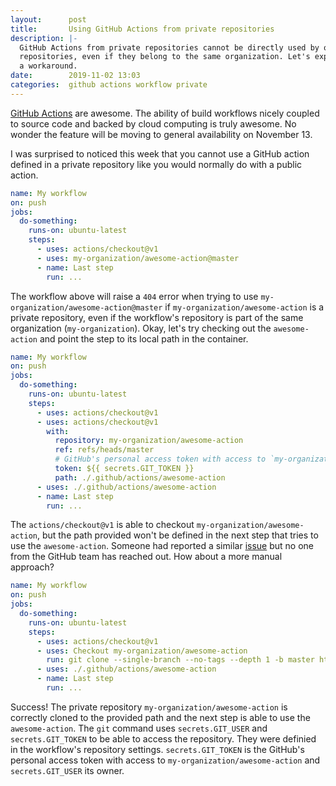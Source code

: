 ```yaml
---
layout:      post
title:       Using GitHub Actions from private repositories
description: |-
  GitHub Actions from private repositories cannot be directly used by other
  repositories, even if they belong to the same organization. Let's explorer
  a workaround.
date:        2019-11-02 13:03
categories:  github actions workflow private
---
```


[GitHub Actions][github-actions] are awesome. The ability of build workflows
nicely coupled to source code and backed by cloud computing is truly
awesome. No wonder the feature will be moving to general availability on
November 13.

I was surprised to noticed this week that you cannot use a GitHub action defined
in a private repository like you would normally do with a public action.

```yaml
name: My workflow
on: push
jobs:
  do-something:
    runs-on: ubuntu-latest
    steps:
      - uses: actions/checkout@v1
      - uses: my-organization/awesome-action@master
      - name: Last step
        run: ...
```

The workflow above will raise a `404` error when trying to use
`my-organization/awesome-action@master` if `my-organization/awesome-action` is a
private repository, even if the workflow's repository is part of the same
organization (`my-organization`). Okay, let's try checking out the
`awesome-action` and point the step to its local path in the container.

```yaml
name: My workflow
on: push
jobs:
  do-something:
    runs-on: ubuntu-latest
    steps:
      - uses: actions/checkout@v1
      - uses: actions/checkout@v1
        with:
          repository: my-organization/awesome-action
          ref: refs/heads/master
          # GitHub's personal access token with access to `my-organization/awesome-action`
          token: ${{ secrets.GIT_TOKEN }}
          path: ./.github/actions/awesome-action
      - uses: ./.github/actions/awesome-action
      - name: Last step
        run: ...
```

The `actions/checkout@v1` is able to checkout `my-organization/awesome-action`,
but the path provided won't be defined in the next step that tries to use the
`awesome-action`. Someone had reported a similar [issue][actions-checkout-issue]
but no one from the GitHub team has reached out. How about a more manual approach?

```yaml
name: My workflow
on: push
jobs:
  do-something:
    runs-on: ubuntu-latest
    steps:
      - uses: actions/checkout@v1
      - uses: Checkout my-organization/awesome-action
        run: git clone --single-branch --no-tags --depth 1 -b master https://${{ secrets.GIT_USER }}:${{ secrets.GIT_TOKEN }}@github.com/my-organization/awesome-action ./.github/actions/awesome-action
      - uses: ./.github/actions/awesome-action
      - name: Last step
        run: ...
```

Success! The private repository `my-organization/awesome-action` is correctly
cloned to the provided path and the next step is able to use the
`awesome-action`. The `git` command uses `secrets.GIT_USER` and
`secrets.GIT_TOKEN` to be able to access the repository. They were definied in
the workflow's repository settings. `secrets.GIT_TOKEN` is the GitHub's personal
access token with access to `my-organization/awesome-action` and
`secrets.GIT_USER` its owner.

[github-actions]: https://github.com/features/actions
[actions-checkout-issue]: https://github.com/actions/checkout/issues/57
